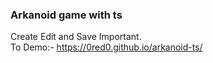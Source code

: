### Arkanoid game with ts
Create Edit and Save Important.
<br>
To Demo:- https://0red0.github.io/arkanoid-ts/
